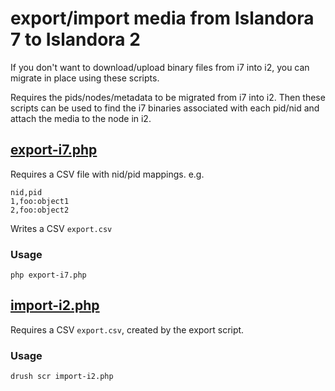 # export/import media from Islandora 7 to Islandora 2

If you don't want to download/upload binary files from i7 into i2, you can migrate in place using these scripts.

Requires the pids/nodes/metadata to be migrated from i7 into i2. Then these scripts can be used to find the i7 binaries associated with each pid/nid and attach the media to the node in i2.

## [export-i7.php](./export-i7.php)

Requires a CSV file with nid/pid mappings. e.g.

```
nid,pid
1,foo:object1
2,foo:object2
```

Writes a CSV `export.csv`

### Usage

```
php export-i7.php
```

## [import-i2.php](./import-i2.php)

Requires a CSV `export.csv`, created by the export script.

### Usage

```
drush scr import-i2.php
```
